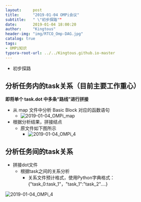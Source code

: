 ```yaml
---
layout:     post
title:      "2019-01-04 OMPi会议"
subtitle:   " \"初步探路""
date:       2019-01-04 18:00:20
author:     "Kingtous"
header-img: "img/RTCO_Omp-DAG.jpg"
catalog: true
tags:
- OMPi知识
typora-root-url: ../../Kingtous.github.io-master
---
```


- 初步探路

## 分析任务内的task关系（目前主要工作重心）

**即将单个 task.dot 中多条“路线”进行拼接**

- 从 map 文件中分析 Basic Block 对应的函数语句
  - ![2019-01-04_OMPi_map](/img/RTCO/2019-01-04_OMPi_map.png)
- 根据分析结果，拼接结点
  - 原文件如下图所示
    - ![2019-01-04_OMPi_4](/img/RTCO/2019-01-04_OMPi_3.png)





## 分析任务间的task关系

- 拼接dot文件
  - 根据task之间的关系分析
    - 关系文件预计格式，使用Python字典格式：{"task_0:task_1"，"task_1":"task_2"....}

![2019-01-04_OMPi_4](/img/RTCO/2019-01-04_OMPi_4.png)
